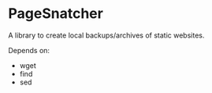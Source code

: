 # PageSnatcher

A library to create local backups/archives of static websites.

Depends on:
- wget
- find
- sed
